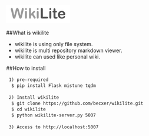 ![alt text](https://github.com/becxer/wikilite/blob/master/static/img/logo.png?raw=true)

##What is wikilite
 * wikilite is using only file system.
 * wikilite is multi repository markdown viewer.
 * wikilite can used like personal wiki.

##How to install

```
 1) pre-required
  $ pip install Flask mistune tqdm

 2) Install wikilite
  $ git clone https://github.com/becxer/wikilite.git
  $ cd wikilite
  $ python wikilite-server.py 5007

 3) Access to http://localhost:5007


